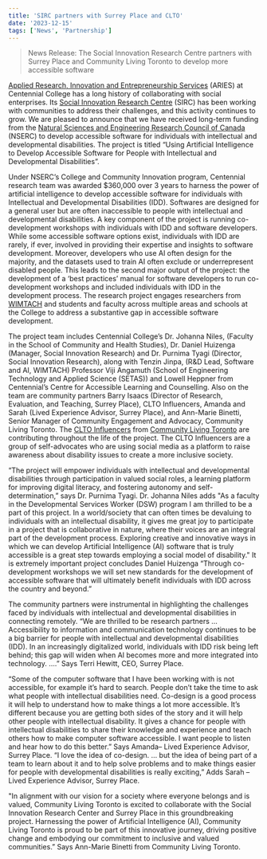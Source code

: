 ```yaml
---
title: 'SIRC partners with Surrey Place and CLTO'
date: '2023-12-15'
tags: ['News', 'Partnership']
---
```

> News Release: The Social Innovation Research Centre partners with Surrey Place and Community Living Toronto to develop more accessible software

[Applied Research, Innovation and Entrepreneurship Services](https://www.centennialcollege.ca/about-centennial/centres-and-institutes/applied-research-innovation-and-entrepreneurship-services) (ARIES) at Centennial College has a long history of collaborating with social enterprises. Its [Social Innovation Research Centre](https://centennialsirc.wordpress.com/) (SIRC) has been working with communities to address their challenges, and this activity continues to grow. We are pleased to announce that we have received long-term funding from the [Natural Sciences and Engineering Research Council of Canada](https://www.nserc-crsng.gc.ca/index_eng.asp) (NSERC) to develop accessible software for individuals with intellectual and developmental disabilities. The project is titled “Using Artificial Intelligence to Develop Accessible Software for People with Intellectual and Developmental Disabilities”.

Under NSERC’s College and Community Innovation program, Centennial research team was awarded $360,000 over 3 years to harness the power of artificial intelligence to develop accessible software for individuals with Intellectual and Developmental Disabilities (IDD). Softwares are designed for a general user but are often inaccessible to people with intellectual and developmental disabilities. A key component of the project is running co-development workshops with individuals with IDD and software developers. While some accessible software options exist, individuals with IDD are rarely, if ever, involved in providing their expertise and insights to software development. Moreover, developers who use AI often design for the majority, and the datasets used to train AI often exclude or underrepresent disabled people. This leads to the second major output of the project: the development of a ‘best practices’ manual for software developers to run co-development workshops and included individuals with IDD in the development process. The research project engages researchers from [WIMTACH](https://wimtach.centennialcollege.ca/) and students and faculty across multiple areas and schools at the College to address a substantive gap in accessible software development.

The project team includes Centennial College’s Dr. Johanna Niles, (Faculty in the School of Community and Health Studies), Dr. Daniel Huizenga (Manager, Social Innovation Research) and Dr. Purnima Tyagi (Director, Social Innovation Research), along with Tenzin Jinpa, (R&D Lead, Software and AI, WIMTACH) Professor Viji Angamuth (School of Engineering Technology and Applied Science (SETAS)) and Lowell Heppner from Centennial’s Centre for Accessible Learning and Counselling. Also on the team are community partners Barry Isaacs (Director of Research, Evaluation, and Teaching, Surrey Place), CLTO Influencers, Amanda and Sarah (Lived Experience Advisor, Surrey Place), and Ann-Marie Binetti, Senior Manager of Community Engagement and Advocacy, Community Living Toronto. The [CLTO Influencers](https://cltoinfluencers.ca/) from [Community Living Toronto](https://cltoronto.ca/) are contributing throughout the life of the project. The CLTO Influencers are a group of self-advocates who are using social media as a platform to raise awareness about disability issues to create a more inclusive society. 

“The project will empower individuals with intellectual and developmental disabilities through participation in valued social roles, a learning platform for improving digital literacy, and fostering autonomy and self-determination,” says Dr. Purnima Tyagi. Dr. Johanna Niles adds "As a faculty in the Developmental Services Worker (DSW) program I am thrilled to be a part of this project. In a world/society that can often times be devaluing to individuals with an intellectual disability, it gives me great joy to participate in a project that is collaborative in nature, where their voices are an integral part of the development process. Exploring creative and innovative ways in which we can develop Artificial Intelligence (AI) software that is truly accessible is a great step towards employing a social model of disability." It is extremely important project concludes Daniel Huizenga “Through co-development workshops we will set new standards for the development of accessible software that will ultimately benefit individuals with IDD across the country and beyond.”

The community partners were instrumental in highlighting the challenges faced by individuals with intellectual and developmental disabilities in connecting remotely. “We are thrilled to be research partners … Accessibility to information and communication technology continues to be a big barrier for people with intellectual and developmental disabilities (IDD). In an increasingly digitalized world, individuals with IDD risk being left behind; this gap will widen when AI becomes more and more integrated into technology. ….” Says Terri Hewitt, CEO, Surrey Place.

“Some of the computer software that I have been working with is not accessible, for example it’s hard to search. People don’t take the time to ask what people with intellectual disabilities need. Co-design is a good process it will help to understand how to make things a lot more accessible. It’s different because you are getting both sides of the story and it will help other people with intellectual disability.  It gives a chance for people with intellectual disabilities to share their knowledge and experience and teach others how to make computer software accessible.  I want people to listen and hear how to do this better.” Says Amanda– Lived Experience Advisor, Surrey Place. “I love the idea of co-design. … but the idea of being part of a team to learn about it and to help solve problems and to make things easier for people with developmental disabilities is really exciting,” Adds Sarah – Lived Experience Advisor, Surrey Place.

"In alignment with our vision for a society where everyone belongs and is valued, Community Living Toronto is excited to collaborate with the Social Innovation Research Center and Surrey Place in this groundbreaking project. Harnessing the power of Artificial Intelligence (AI), Community Living Toronto is proud to be part of this innovative journey, driving positive change and embodying our commitment to inclusive and valued communities.” Says Ann-Marie Binetti from Community Living Toronto.
